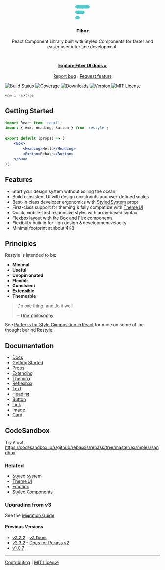 <p align="center">
  <a href="https://fiberui.com">
    <img src="./logo.svg" alt="Fiber UI logo" width="48" height="48">
  </a>
</p>

<h3 align="center">Fiber</h3>
<p align="center">React Component Library built with Styled Components for faster and easier user interface development.</p>
<br>
<p align="center">
  <a href="https://fiberui.com"><strong>Explore Fiber UI docs »</strong></a>
  <br>
  <br>
  <a href="https://github.com/fiberui/css/issues/new?template=bug.md">Report bug</a>
  ·
  <a href="https://github.com/fiberui/css/issues/new?template=feature.md&labels=feature">Request feature</a>
</p>

[![Build Status][badge]][travis]
[![Coverage][coverage-badge]][coverage]
[![Downloads][downloads-badge]][npm]
[![Version][version-badge]][npm]
[![MIT License][license-badge]](LICENSE.md)

[badge]: https://flat.badgen.net/travis/rebassjs/rebass/master
[travis]: https://travis-ci.org/rebassjs/rebass
[coverage-badge]: https://flat.badgen.net/codecov/c/github/rebassjs/rebass
[coverage]: https://codecov.io/github/rebassjs/rebass
[downloads-badge]: https://flat.badgen.net/npm/dw/rebass
[version-badge]: https://flat.badgen.net/npm/v/rebass
[license-badge]: https://flat.badgen.net/badge/license/MIT/blue
[npm]: https://npmjs.com/package/fiberui-react

```sh
npm i restyle
```

## Getting Started

```jsx
import React from 'react';
import { Box, Heading, Button } from 'restyle';

export default (props) => (
	<Box>
		<Heading>Hello</Heading>
		<Button>Rebass</Button>
	</Box>
);
```

## Features

-   Start your design system without boiling the ocean
-   Build consistent UI with design constraints and user-defined scales
-   Best-in-class developer ergonomics with [Styled System][] props
-   First-class support for theming &
    fully compatible with [Theme UI][]
-   Quick, mobile-first responsive styles with array-based syntax
-   Flexbox layout with the Box and Flex components
-   Flexibility built in for high design & development velocity
-   Minimal footprint at about 4KB

## Principles

Restyle is intended to be:

-   **Minimal**
-   **Useful**
-   **Unopinionated**
-   **Flexible**
-   **Consistent**
-   **Extensible**
-   **Themeable**

> Do one thing, and do it well
>
> – [Unix philosophy](https://en.wikipedia.org/wiki/Unix_philosophy#Do_One_Thing_and_Do_It_Well)

See [Patterns for Style Composition in React](http://jxnblk.com/writing/patterns-for-style-composition-in-react/)
for more on some of the thought behind Restyle.

## Documentation

-   [Docs](https://rebassjs.org)
-   [Getting Started](https://rebassjs.org/getting-started)
-   [Props](https://rebassjs.org/props)
-   [Extending](https://rebassjs.org/extending)
-   [Theming](https://rebassjs.org/theming)
-   [Reflexbox](https://rebassjs.org/reflexbox)
-   [Text](https://rebassjs.org/Text)
-   [Heading](https://rebassjs.org/Heading)
-   [Button](https://rebassjs.org/Button)
-   [Link](https://rebassjs.org/Link)
-   [Image](https://rebassjs.org/Image)
-   [Card](https://rebassjs.org/Card)

## CodeSandbox

Try it out:
https://codesandbox.io/s/github/rebassjs/rebass/tree/master/examples/sandbox

### Related

-   [Styled System][]
-   [Theme UI][]
-   [Emotion][]
-   [Styled Components][]

[styled system]: https://styled-system.com
[styled components]: https://github.com/styled-components/styled-components
[emotion]: https://github.com/emotion-js/emotion
[theme ui]: https://theme-ui.com

### Upgrading from v3

See the [Migration Guide](https://rebassjs.org/migrating/).

#### Previous Versions

-   [v3.2.2](https://github.com/rebassjs/rebass/tree/v3.2.2) – [v3 Docs](https://rebass-v3.now.sh)
-   [v2.3.2](https://github.com/rebassjs/rebass/tree/v2) – [Docs for Rebass v2](https://rebass-v2.now.sh)
-   [v1.0.7](https://github.com/rebassjs/rebass/tree/v1.0.7)

---

[Contributing](CONTRIBUTING.md) | [MIT License](LICENSE.md)
